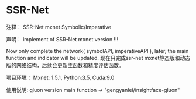 # SSR-Net
注释：
SSR-Net mxnet Symbolic/Imperative

声明：
implement of SSR-Net mxnet version !!!

Now only complete the network( symbolAPI, imperativeAPI ), later, the main function and indicator will be updated.
现在只完成ssr-net mxnet静态版和动态版的网络结构，后续会更新主函数和精度评估函数。

项目环境：
Mxnet: 1.5.1, Python:3.5, Cuda:9.0

使用说明: gluon version main function -> "gengyanlei/insightface-gluon"

